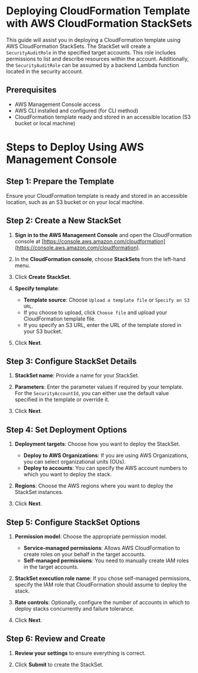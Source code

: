 # Deploying CloudFormation Template with AWS CloudFormation StackSets

This guide will assist you in deploying a CloudFormation template using AWS CloudFormation StackSets. 
The StackSet will create a `SecurityAuditRole` in the specified target accounts. This role includes permissions to list and describe resources within the account. 
Additionally, the `SecurityAuditRole` can be assumed by a backend Lambda function located in the security account.


## Prerequisites

- AWS Management Console access
- AWS CLI installed and configured (for CLI method)
- CloudFormation template ready and stored in an accessible location (S3 bucket or local machine)

# Steps to Deploy Using AWS Management Console

## Step 1: Prepare the Template

Ensure your CloudFormation template is ready and stored in an accessible location, such as an S3 bucket or on your local machine.

## Step 2: Create a New StackSet

1. **Sign in to the AWS Management Console** and open the CloudFormation console at [https://console.aws.amazon.com/cloudformation](https://console.aws.amazon.com/cloudformation).

2. In the **CloudFormation console**, choose **StackSets** from the left-hand menu.

3. Click **Create StackSet**.

4. **Specify template**:
   - **Template source**: Choose `Upload a template file` or `Specify an S3 URL`.
   - If you choose to upload, click `Choose file` and upload your CloudFormation template file.
   - If you specify an S3 URL, enter the URL of the template stored in your S3 bucket.

5. Click **Next**.

## Step 3: Configure StackSet Details

1. **StackSet name**: Provide a name for your StackSet.

2. **Parameters**: Enter the parameter values if required by your template. For the `SecurityAccountId`, you can either use the default value specified in the template or override it.

3. Click **Next**.

## Step 4: Set Deployment Options

1. **Deployment targets**: Choose how you want to deploy the StackSet.
   - **Deploy to AWS Organizations**: If you are using AWS Organizations, you can select organizational units (OUs).
   - **Deploy to accounts**: You can specify the AWS account numbers to which you want to deploy the stack.

2. **Regions**: Choose the AWS regions where you want to deploy the StackSet instances.

3. Click **Next**.

## Step 5: Configure StackSet Options

1. **Permission model**: Choose the appropriate permission model.
   - **Service-managed permissions**: Allows AWS CloudFormation to create roles on your behalf in the target accounts.
   - **Self-managed permissions**: You need to manually create IAM roles in the target accounts.

2. **StackSet execution role name**: If you chose self-managed permissions, specify the IAM role that CloudFormation should assume to deploy the stack.

3. **Rate controls**: Optionally, configure the number of accounts in which to deploy stacks concurrently and failure tolerance.

4. Click **Next**.

## Step 6: Review and Create

1. **Review your settings** to ensure everything is correct.

2. Click **Submit** to create the StackSet.
